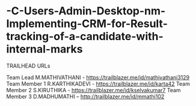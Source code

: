 # -C-Users-Admin-Desktop-nm-Implementing-CRM-for-Result-tracking-of-a-candidate-with-internal-marks

TRAILHEAD URLs

Team Lead      M.MATHIVATHANI    -      https://trailblazer.me/id/mathivathani3129
Team Member 1  R.KARTHIKADEVI    -      https://trailblazer.me/id/karta42 
Team Member 2  S.KIRUTHIKA       -      https://trailblazer.me/id/kselvakumar7 
Team Member 3  D.MADHUMATHI      –     http://trailblazer.me/id/mmathi102
